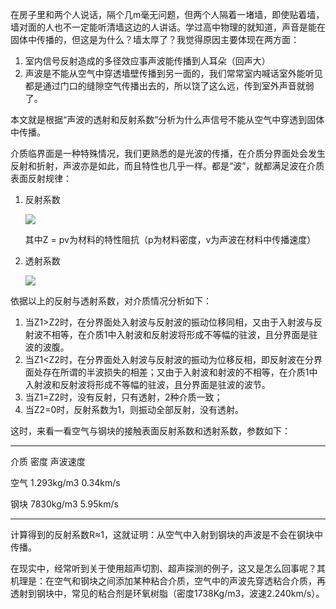 <!---title:声波能从空气中穿透墙体传播吗-->
<!---keywords:阅读-->
<!---date:old-->

在房子里和两个人说话，隔个几m毫无问题，但两个人隔着一堵墙，即使贴着墙，墙对面的人也不一定能听清墙这边的人讲话。学过高中物理的就知道，声音是能在固体中传播的，但这是为什么？墙太厚了？我觉得原因主要体现在两方面：

1.	室内信号反射造成的多径效应事声波能传播到人耳朵（回声大）
2.	声波是不能从空气中穿透墙壁传播到另一面的，我们常常室内喊话室外能听见都是通过门口的缝隙空气传播出去的，所以饶了这么远，传到室外声音就弱了。

本文就是根据“声波的透射和反射系数”分析为什么声信号不能从空气中穿透到固体中传播。

介质临界面是一种特殊情况，我们更熟悉的是光波的传播，在介质分界面处会发生反射和折射，声波亦是如此，而且特性也几乎一样。都是“波”，就都满足波在介质表面反射规律：

1.	反射系数

	<img src="http://www.forkosh.com/mathtex.cgi? \Small R_{12}=\frac{Z_2-Z_1}{Z_2+Z_1}">

	其中Z = pv为材料的特性阻抗（p为材料密度，v为声波在材料中传播速度）

2.	透射系数

	<img src="http://www.forkosh.com/mathtex.cgi? \Small T_{12}=\frac{2Z_2}{Z_2+Z_1}">

依据以上的反射与透射系数，对介质情况分析如下：

1.	当Z1>Z2时，在分界面处入射波与反射波的振动位移同相，又由于入射波与反射波不相等，在介质1中入射波和反射波将形成不等幅的驻波，且分界面是驻波的波腹。
2.	当Z1<Z2时，在分界面处入射波与反射波的振动为位移反相，即反射波在分界面处存在所谓的半波损失的相差；又由于入射波和射波的不相等，在介质1中入射波和反射波将形成不等幅的驻波，且分界面是驻波的波节。
3.	当Z1=Z2时，没有反射，只有透射，2种介质一致；
4.	当Z2=0时，反射系数为1，则振动全部反射，没有透射。

这时，来看一看空气与钢块的接触表面反射系数和透射系数，参数如下：

-----------------------------------------------
介质 密度 声波速度

空气 1.293kg/m3 0.34km/s

钢块 7830kg/m3 5.95km/s

-----------------------------------------------

计算得到的反射系数R≈1，这就证明：从空气中入射到钢块的声波是不会在钢块中传播。

在现实中，经常听到关于使用超声切割、超声探测的例子，这又是怎么回事呢？其机理是：在空气和钢块之间添加某种粘合介质，空气中的声波先穿透粘合介质，再透射到钢块中，常见的粘合剂是环氧树脂（密度1738Kg/m3，波速2.240km/s）。
